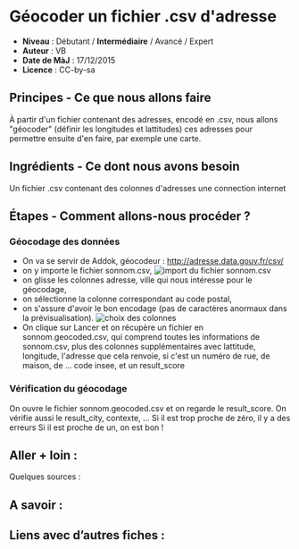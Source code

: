 # Géocoder un fichier .csv d'adresse


- **Niveau** : Débutant / **Intermédiaire** / Avancé / Expert
- **Auteur** : VB
- **Date de MàJ** : 17/12/2015
- **Licence** : CC-by-sa

## Principes - Ce que nous allons faire
À partir d'un fichier contenant des adresses, encodé en .csv, nous allons "géocoder" (définir les longitudes et lattitudes) ces adresses pour permettre ensuite d'en faire, par exemple une carte.

## Ingrédients - Ce dont nous avons besoin
Un fichier .csv contenant des colonnes d'adresses
une connection internet

## Étapes - Comment allons-nous procéder ?
### Géocodage des données
* On va se servir de Addok, géocodeur : http://adresse.data.gouv.fr/csv/
* on y importe le fichier sonnom.csv,
![import du fichier sonnom.csv](http://www.datalocale.fr/drupal7/sites/default/files/fiches/geocodage-01.png)
* on glisse les colonnes adresse, ville qui nous intéresse pour le géocodage,
* on sélectionne la colonne correspondant au code postal,
* on s'assure d'avoir le bon encodage (pas de caractères anormaux dans la prévisualisation).
![choix des colonnes](http://www.datalocale.fr/drupal7/sites/default/files/fiches/geocodage-02.png)
* On clique sur Lancer et on récupère un fichier en sonnom.geocoded.csv, qui comprend toutes les informations de sonnom.csv, plus des colonnes supplémentaires avec lattitude, longitude, l'adresse que cela renvoie, si c'est un numéro de rue, de maison, de ... code insee, et un result_score

### Vérification du géocodage
On ouvre le fichier sonnom.geocoded.csv et on regarde le result_score. On vérifie aussi le result_city, contexte, ...
Si il est trop proche de zéro, il y a des erreurs
Si il est proche de un, on est bon !


## Aller + loin : 
Quelques sources : 

## A savoir : 

## Liens avec d’autres fiches : 
